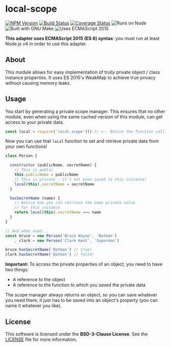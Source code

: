 # local-scope

[![NPM Version][npm-badge]][npm-url]
[![Build Status][travis-badge]][travis-url]
[![Coverage Status][coveralls-badge]][coveralls-url]
![Runs on Node][node-badge]
![Built with GNU Make][make-badge]
![Uses ECMAScript 2015][es-badge]

**This adapter uses ECMAScript 2015 (ES 6) syntax**: you must run at least Node.js v4 in order to use this adapter.

## About

This module allows for easy implementation of trully private object / class instance properties. It uses ES 2015's WeakMap to achieve true privacy without causing memory leaks.

## Usage

You start by generating a private scope manager. This ensures that no other module, even when using the same cached version of this module, can get access to your private data.

```js
const local = require('local-scope')() // <-- Notice the function call!
```

Now you can use that `local` function to set and retrieve private data from your own functions!

```js
class Person {

  constructor (publicName, secretName) {
    // This is public
    this.publicName = publicName
    // This is private - it's not even saved to this instance!
    local(this).secretName = secretName
  }

  hasSecretName (name) {
    // Notice how you can retrieve the same private value
    // for this instance
    return local(this).secretName === name
  }
}

// And when used...
const bruce = new Person('Bruce Wayne', 'Batman')
    , clark = new Person('Clark Kent', 'Superman')

bruce.hasSecretName('Batman') // true!
clark.hasSecretName('Batman') // false!
```

**Important:** To access the private properties of an object, you need to have two things:

- A reference to the object
- A reference to the function to which you saved the private data

The scope manager always returns an object, so you can save whatever you need there, it just has to be saved into an object's property (you can name it whatever you like).

## License

This software is licensed under the **BSD-3-Clause License**. See the [LICENSE](LICENSE) file for more information.


[npm-badge]: https://img.shields.io/npm/v/local-scope.svg?style=flat-square
[npm-url]: https://npmjs.org/package/local-scope
[coveralls-badge]: https://img.shields.io/coveralls/Dreamscapes/local-scope.svg?style=flat-square
[travis-badge]: https://img.shields.io/travis/Dreamscapes/local-scope.svg?style=flat-square
[travis-url]: https://travis-ci.org/Dreamscapes/local-scope
[node-badge]: https://img.shields.io/node/v/local-scope.svg?style=flat-square
[coveralls-url]: https://coveralls.io/r/Dreamscapes/local-scope
[make-badge]: https://img.shields.io/badge/built%20with-GNU%20Make-brightgreen.svg?style=flat-square
[es-badge]: https://img.shields.io/badge/ECMA-2015-f0db4f.svg?style=flat-square
